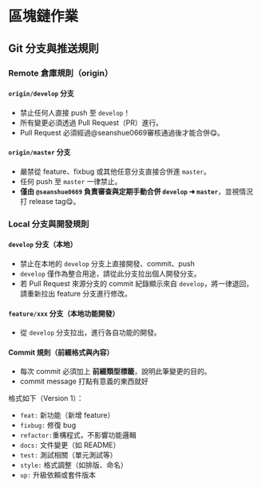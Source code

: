 # 區塊鏈作業

## Git 分支與推送規則

### Remote 倉庫規則（origin）
#### `origin/develop` 分支
- 禁止任何人直接 push 至 `develop`！
- 所有變更必須透過 Pull Request（PR）進行。
- Pull Request 必須經過@seanshue0669審核通過後才能合併😋。

#### `origin/master` 分支
- 嚴禁從 feature、fixbug 或其他任意分支直接合併進 `master`。
- 任何 push 至 `master` 一律禁止。
- **僅由 `@seanshue0669` 負責審查與定期手動合併 `develop` ➜ `master`**，並視情況打 release tag😋。


###  Local 分支與開發規則
#### `develop` 分支（本地）

- 禁止在本地的 `develop` 分支上直接開發、commit、push
- `develop` 僅作為整合用途，請從此分支拉出個人開發分支。
- 若 Pull Request 來源分支的 commit 紀錄顯示來自 `develop`，將一律退回，請重新拉出 feature 分支進行修改。

#### `feature/xxx` 分支（本地功能開發）
- 從 `develop` 分支拉出，進行各自功能的開發。

#### Commit 規則（前綴格式與內容）

- 每次 commit 必須加上 **前綴類型標籤**，說明此筆變更的目的。
- commit message 打點有意義的東西就好

格式如下（Version 1）：

- `feat:`    新功能（新增 feature）
- `fixbug:`  修復 bug
- `refactor:`重構程式，不影響功能邏輯
- `docs:`    文件變更（如 README）
- `test:`    測試相關（單元測試等）
- `style:`   格式調整（如排版、命名）
- `up:`      升級依賴或套件版本


